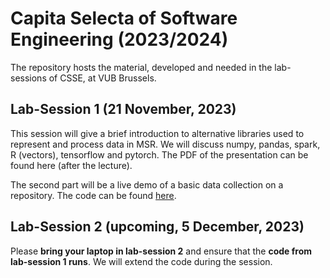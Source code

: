 # Capita Selecta of Software Engineering (2023/2024)

The repository hosts the material, developed and needed in the lab-sessions of CSSE,
at VUB Brussels.

## Lab-Session 1 (21 November, 2023)

This session will give a brief introduction to alternative libraries
used to represent and process data in MSR. We will discuss numpy, pandas, spark, R (vectors), tensorflow
and pytorch. The PDF of the presentation can be found here (after the lecture).

The second part will be a live demo of a basic data collection on a repository. The code
can be found [here](session01/src).


## Lab-Session 2 (upcoming, 5 December, 2023)

Please **bring your laptop in lab-session 2** and ensure that the **code from lab-session 1 runs**.
We will extend the code during the session.